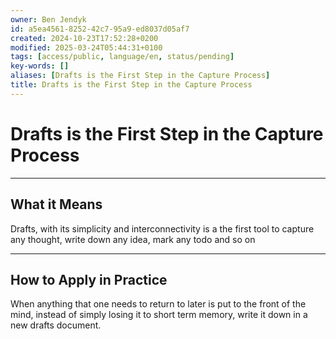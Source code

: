```yaml
---
owner: Ben Jendyk
id: a5ea4561-8252-42c7-95a9-ed8037d05af7
created: 2024-10-23T17:52:28+0200
modified: 2025-03-24T05:44:31+0100
tags: [access/public, language/en, status/pending]
key-words: []
aliases: [Drafts is the First Step in the Capture Process]
title: Drafts is the First Step in the Capture Process
---
```


# Drafts is the First Step in the Capture Process

--- 

## What it Means

Drafts, with its simplicity and interconnectivity is a the first tool to capture any thought, write down any idea, mark any todo and so on

--- 

## How to Apply in Practice

When anything that one needs to return to later is put to the front of the mind, instead of simply losing it to short term memory, write it down in a new drafts document.